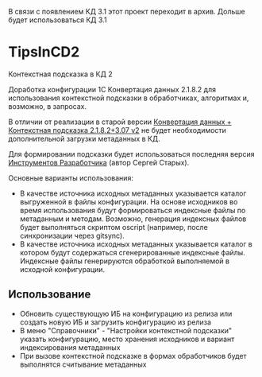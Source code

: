 В связи с появлением КД 3.1 этот проект переходит в архив. Дольше будет использоваться КД 3.1

# TipsInCD2
Контекстная подсказка в КД 2

Доработка конфигурации 1С Конвертация данных 2.1.8.2 для использования контекстной подсказки в обработчиках, алгоритмах и, возможно, в запросах.

В отличии от реализации в старой версии [Конвертация данных + Контекстная подсказка 2.1.8.2+3.07 v2](https://infostart.ru/public/72813/) не будет необходимости дополнительной загрузки метаданных в КД.

Для формировании подсказки будет использоваться последняя версия [Инструментов Разработчика](https://infostart.ru/public/15126/) (автор Сергей Старых).

Основные варианты использования:

- В качестве источника исходных метаданных указывается каталог выгруженной в файлы конфигурации. На основе исходников во время использования будут формироваться индексные файлы по метаданным и методам. Возможно, генерация индексных файлов будет выполняться скриптом oscript (например, после синхронизации через gitsync).
- В качестве источника исходных метаданных указывается каталог в котором будут содержаться сгенерированные индексные файлы. Индексные файлы генерируются обработкой выполняемой в исходной конфигурации.

## Использование

- Обновить существующую ИБ на конфигурацию из релиза или создать новую ИБ и загрузить конфигурацию из релиза
- В меню "Справочники" - "Настройки контекстной подсказки" указать конфигурацию, место хранения исходников и вариант индексирования метаданных
- При вызове контекстной подсказке в формах обработчиков будет выполнятся считывание метаданных
